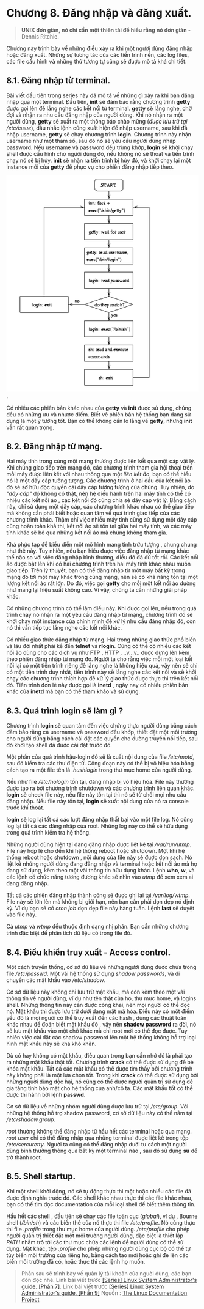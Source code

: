 # Chương 8. Đăng nhập và đăng xuất.

> **UNIX đơn giản, nó chỉ cần một thiên tài để hiểu rằng nó đơn giản** - Dennis Ritchie.

Chương này trình bày về những điều xảy ra  khi một người dùng đăng nhập hoặc đăng xuất. Những sự tương tác của các tiến trình nền, các log files, các file cấu hình và những thứ tương tự cũng sẽ đuợc mô tả khá chi tiết.

## 8.1. Đăng nhập từ terminal.
Bài viết đầu tiên trong series này đã mô tả về những gì xảy ra khi bạn đăng nhập qua một terminal. Đầu tiên, **init** sẽ đảm bảo rằng chương trình **getty** đuợc gọi lên để lắng nghe các kết nối từ terminal. **getty** sẽ lắng nghe, chờ đợi và nhận ra nhu cầu đăng nhập của người dùng. Khi nó nhận ra một người dùng, **getty** sẽ xuất ra một thông báo chào mừng (*đuợc lưu trữ tại /etc/issue*), dấu nhắc lệnh cũng xuất hiện để nhập username, sau khi đã nhập username, **getty** sẽ chạy chương trình **login**. Chương trình này nhận username như một tham số, sau đó nó sẽ yêu cầu người dùng nhập password. Nếu username và password đều trùng khớp, **login** sẽ khởi chạy shell đuợc cấu hình cho người dùng đó, nếu không nó sẽ thoát và tiến trình chạy nó sẽ bị hủy. **init** sẽ nhận ra tiến trình bị hủy đó, và khởi chạy lại một instance mới của **getty** để phục vụ cho phiên đăng nhập tiếp theo.

![Hình ảnh không tìm thấy](https://github.com/TheEEs/linux-admin/blob/master/images/8.1.png?raw=true).

Có nhiều các phiên bản khác nhau của **getty** và **init** đuợc sử dụng, chúng đều có những ưu và nhược điểm. Biết về phiên bản hệ thống bạn đang sử dụng là một ý tưởng tốt. Bạn có thể không cần lo lắng về **getty**, nhưng **init** vẫn rất quan trọng.

## 8.2. Đăng nhập từ mạng.
Hai máy tính trong cùng một mạng thường đuợc liên kết qua một cáp vật lý. Khi chúng giao tiếp trên mạng đó, các chương trình tham gia hội thoại trên mỗi máy được liên kết với nhau thông qua một *liên kết ảo*, bạn có thể hiểu nó là một dây cáp tưởng tượng. Các chương trình ở hai đầu của kết nối ảo đó sẽ sở hữu độc quyền cái dây cáp tưởng tượng của chúng. Tuy nhiên, do *"dây cáp"* đó không có thật, nên hệ điều hành trên hai máy tính có thể có nhiều các kết nối ảo , các kết nối đó cùng chia sẻ dây cáp vật lý. Bằng cách này, chỉ sử dụng một dây cáp, các chương trình khác nhau có thể giao tiếp mà không cần phải biết hoặc quan tâm về quá trình giao tiếp của các chương trình khác. Thậm chí việc nhiều máy tính cùng sử dụng một dây cáp cũng hoàn toàn khả thi, kết nối ảo sẽ tồn tại giữa hai máy tính, và các máy tính khác sẽ bỏ qua những kết nối ảo mà chúng không tham gia.

Khá phức tạp để biểu diễn một mô hình mang tính trừu tượng , chung chung như thế này. Tuy nhiên, nếu bạn hiểu đuợc việc đăng nhập từ mạng khác thế nào so với việc đăng nhập bình thường, điều đó đã đủ tốt rồi. Các kết nối ảo đuợc bật lên khi có hai chương trình trên hai máy tính khác nhau muốn giao tiếp. Trên lý thuyết, bạn có thể đăng nhập từ một máy bất kỳ trong mạng đó tới một máy khác trong cùng mạng, nên sẽ có khả năng tồn tại một lượng kết nối ảo rất lớn. Do đó, việc gọi **getty** cho mỗi một kết nối ảo dường như mang lại hiệu suất không cao. Vì vậy, chúng ta cần những giải pháp khác. 

Có những chương trình có thể làm điều này. Khi đuợc gọi lên, nếu trong quá trình chạy nó nhận ra một yêu cầu đăng nhập từ mạng, chương trình đó sẽ khởi chạy một instance của chính mình để xử lý nhu cầu đăng nhập đó, còn nó thì vẫn tiếp tục lắng nghe các kết nối khác.

Có nhiều giao thức đăng nhập từ mạng. Hai trong những giao thức phổ biến và lâu đời nhất phải kể đến **telnet** và **rlogin**. Cũng có thể có nhiều các kết nối ảo dùng cho các dịch vụ như FTP , HTTP , ..v...v.. đuợc dựng lên kèm theo phiên đăng nhập từ mạng đó. Người ta cho rằng việc mỗi một loại kết nối lại có một tiến trình riêng để lắng nghe là không hiệu quả, vậy nên sẽ chỉ có một tiến trình duy nhất, tiến trình này sẽ lắng nghe các kết nối và sẽ khởi chạy các chương trình thích hợp để xử lý giao thức đuợc thực thi trên kết nối đó. Tiến trình đơn lẻ này đuợc gọi là **inetd** , ngày nay có nhiều phiên bản khác của **inetd** mà bạn có thể tham khảo và sử dụng.

## 8.3. Quá trình login sẽ làm gì ?
Chương trình **login** sẽ quan tâm đến việc chứng thực người dùng bằng cách đảm bảo rằng cả username và password đều khớp, thiết đặt một môi trường cho người dùng bằng cách cài đặt các quyền cho đường truyền nối tiếp, sau đó khởi tạo shell đã đuợc cài đặt trước đó.

Một phần của quá trình hậu-login đó sẽ là xuất nội dung của file */etc/motd*, sau đó kiểm tra các thư điện tử. Công đoạn này có thể bị vô hiệu hóa bằng cách tạo ra một file tên là *.hushlogin* trong thư mục home của người dùng.

Nếu như file */etc/nologin* tồn tại, đăng nhập bị vô hiệu hóa. File này thường đuợc tạo ra bởi chương trình shutdown và các chương trình liên quan khác. **login** sẽ check file này, nếu file này tồn tại thì nó sẽ từ chối mọi nhu cầu đăng nhập. Nếu file này tồn tại, **login** sẽ xuất nội dung của nó ra console trước khi thoát.

**login** sẽ log lại tất cả các luợt đăng nhập thất bại vào một file log. Nó cũng log lại tất cả các đăng nhập của root. Những log này có thể sẽ hữu dụng trong quá trình kiểm tra hệ thống.

Những người dùng hiện tại đang đăng nhập đuợc liệt kê tại */var/run/utmp*. File này hợp lệ cho đến khi hệ thống reboot hoặc shutdown. Một khi hệ thống reboot hoặc shutdown , nội dung của file này sẽ đuợc dọn sạch. Nó liệt kê những người dùng đang đăng nhập và terminal hoặc kết nối ảo mà họ đang sử dụng, kèm theo một vài thông tin hữu dụng khác. Lệnh **who**, **w**, và các lệnh có chức năng tương đương khác sẽ nhìn vào *utmp* để xem xem ai đang đăng nhập.

Tất cả các phiên đăng nhập thành công sẽ đuợc ghi lại tại */var/log/wtmp*. File này sẽ lớn lên mà không bị giới hạn, nên bạn cần phải dọn dẹp nó định kỳ. Ví dụ bạn sẽ có *cron job* dọn dẹp file này hàng tuần. Lệnh **last** sẽ duyệt vào file này.

Cả *utmp* và *wtmp* đều thuộc định dạng nhị phân. Bạn cần những chương trình đặc biệt để phân tích dữ liệu có trong file đó.

## 8.4. Điều khiển truy xuất - Access control.
Một cách truyền thống, cơ sở dữ liệu về những người dùng đuợc chứa trong file */etc/passwd*. Một vài hệ thống sử dụng *shadow passwords*, và di chuyển các mật khẩu vào */etc/shadow*. 

Cơ sở dữ liệu này không chỉ lưu trữ mật khẩu, mà còn kèm theo một vài thông tin về người dùng, ví dụ như tên thật của họ, thư mục home, và logins shell. Những thông tin này cần đuợc công khai, nên mọi người có thể đọc nó. Mật khẩu thì đuợc lưu trữ dưới dạng mật mã hóa. Điều này có một điểm yếu đó là mọi người có thể truy xuất đến các hash , dùng các thuật toán khác nhau để đoán biết mật khẩu đó , vậy nên **shadow password** ra đời, nó sẽ lưu mật khẩu vào một chỗ khác mà chỉ root mới có thể đọc đuợc. Tuy nhiên việc cài đặt các shadow password lên một hệ thống không hỗ trợ loại hình mật khẩu này sẽ khá khó khăn.

Dù có hay không có mật khẩu, điều quan trọng bạn cần nhớ đó là phải tạo ra những mật khẩu thật tốt. Chương trình **crack** có thể đuợc sử dụng để bẻ khóa mật khẩu. Tất cả các mật khẩu có thể đuợc tìm thấy bởi chương trình này không phải là một lựa chọn tốt. Trong khi **crack** có thể đuợc sử dụng bởi những người dùng độc hại, nó cũng có thể đuợc người quản trị sử dụng để gia tăng tính bảo mật cho hệ thống của anh/cô ta. Các mật khẩu tốt có thể đuợc thi hành bởi lệnh **passwd**. 

Cơ sở dữ liệu về những nhóm người dùng đuợc lưu trữ tại */etc/group*. Với những hệ thống hỗ trợ shadow password, cơ sở dữ liệu này có thể nằm tại */etc/shadow.group*.

*root* thường không thể đăng nhập từ hầu hết các terminal hoặc qua mạng. *root user* chỉ có thể đăng nhập qua những terminal đuợc liệt kê trong tệp */etc/sercuretty*. Người ta cũng có thể đăng nhập dưới tư cách một người dùng bình thường thông qua bất kỳ một terminal nào , sau đó sử dụng **su** để trở thành root.

## 8.5. Shell startup.

Khi một shell khởi động, nó sẽ tự động thực thi một hoặc nhiều các file đã đuợc định nghĩa trước đó. Các shell khác nhau thực thi các file khác nhau, bạn có thể tìm đọc documentation của mỗi loại shell để biết thêm thông tin.

Hầu hết các shell , đầu tiên sẽ chạy các file toàn cục (*global*), ví dụ , Bourne shell (*/bin/sh*) và các biến thể của nó thực thi file */etc/profile*. Nó cũng thực thi file *.profile* trong thư mục home của người dùng. */etc/profile* cho phép người quản trị thiết đặt một môi trường người dùng, đặc biệt là thiết lập *PATH* nhằm trỏ tới các thư mục chứa các lệnh để người dùng có thể sử dụng. Mặt khác, tệp *.profile* cho phép những người dùng cục bộ có thể tự tùy biến môi trường của riêng họ, bằng cách tạo mới hoặc ghi đè lên các biến môi trường đã có, hoặc thực thi các lệnh họ muốn.

> Phần sau sẽ trình bày về quản lý tài khoản của nguời dùng, các bạn đón đọc nhé.
> Link bài viết trước [\[Series\] Linux System Administrator's guide. \[Phần 7\]](https://kipalog.com/posts/Series--Linux-System-Administrator-s-guide---Phan-7).
> Link bài viết trước [\[Series\] Linux System Administrator's guide. \[Phần 9\]](https://kipalog.com/posts/Series--Linux-System-Administrators-s-guide---Phan-9)
> Nguồn : [The Linux Documentation Project](http://tldp.org)
